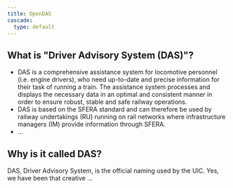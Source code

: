 ```yaml
---
title: OpenDAS
cascade:
  type: default
---
```


## What is "Driver Advisory System (DAS)"?
* DAS is a comprehensive assistance system for locomotive personnel (i.e. engine drivers), who need up-to-date and precise information for their task of running a train. The assistance system processes and displays the necessary data in an optimal and consistent manner in order to ensure robust, stable and safe railway operations.
* DAS is based on the SFERA standard and can therefore be used by railway undertakings (RU) running on rail networks where infrastructure managers (IM) provide information through SFERA.
* ...
## Why is it called DAS?
DAS, Driver Advisory System, is the official naming used by the UIC. Yes, we have been that creative ...